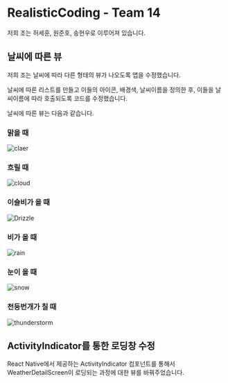 # RealisticCoding - Team 14

저희 조는 허세훈, 원준호, 송현우로 이루어져 있습니다.

## 날씨에 따른 뷰

저희 조는 날씨에 따라 다른 형태의 뷰가 나오도록 앱을 수정했습니다.

날씨에 따른 리스트를 만들고 이들의 아이콘, 배경색, 날씨이름을 정의한 후, 이들을 날씨이름에 따라 호출되도록 코드를 수정했습니다.

날씨에 따른 뷰는 다음과 같습니다.

### 맑을 때

![claer](https://github.com/Se-Hun/RelisticCodingTeam14-ReactNative/blob/master/png/Clear.PNG)

### 흐릴 때

![cloud](https://github.com/Se-Hun/RelisticCodingTeam14-ReactNative/blob/master/png/Cloud.PNG)

### 이슬비가 올 때

![Drizzle](https://github.com/Se-Hun/RelisticCodingTeam14-ReactNative/blob/master/png/Drizzle.PNG)

### 비가 올 때

![rain](https://github.com/Se-Hun/RelisticCodingTeam14-ReactNative/blob/master/png/Rain.PNG)

### 눈이 올 때

![snow](https://github.com/Se-Hun/RelisticCodingTeam14-ReactNative/blob/master/png/Snow.PNG)

### 천둥번개가 칠 때

![thunderstorm](https://github.com/Se-Hun/RelisticCodingTeam14-ReactNative/blob/master/png/thunderstorm.PNG)

## ActivityIndicator를 통한 로딩창 수정

React Native에서 제공하는 ActivityIndicator 컴포넌트를 통해서 WeatherDetailScreen이 로딩되는 과정에 대한 뷰를 바꿔주었습니다.